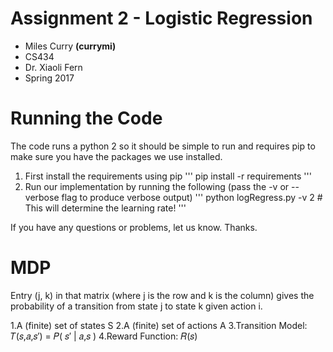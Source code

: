 # Assignment 2 - Logistic Regression
- Miles Curry **(currymi)**
- CS434
- Dr. Xiaoli Fern
- Spring 2017


# Running the Code
The code runs a python 2 so it should be simple to run and requires pip
to make sure you have the packages we use installed.
1. First install the requirements using pip
'''
pip install -r requirements
'''
2. Run our implementation by running the following (pass the -v or --verbose flag to produce verbose output)
'''
python logRegress.py -v 2 # This will determine the learning rate!
'''

If you have any questions or problems, let us know. Thanks.

# MDP

Entry (j, k) in that matrix (where j is the row and k is the column) gives
the probability of a transition from state j to state k given action i.

1.A (finite) set of states S
2.A (finite) set of actions A
3.Transition Model: 𝑇(𝑠,𝑎,𝑠′) = 𝑃( 𝑠′ | 𝑎,𝑠 )
4.Reward Function: 𝑅(𝑠)
